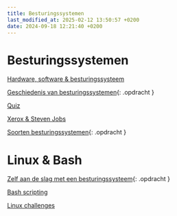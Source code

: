 ```yaml
---
title: Besturingssystemen
last_modified_at: 2025-02-12 13:50:57 +0200
date: 2024-09-18 12:21:40 +0200
---
```


# Besturingssystemen

[Hardware, software & besturingssysteem](Hardware-software-besturingssysteem)

[Geschiedenis van besturingssystemen](Geschiedenis-van-besturingssystemen){: .opdracht }

[Quiz](Geschiedenis-van-besturingssystemen-quiz)

[Xerox & Steven Jobs](Xerox-en-steve-jobs)

[Soorten besturingssystemen](Soorten-besturingssystemen){: .opdracht }

# Linux & Bash

[Zelf aan de slag met een besturingssysteem](Zelf-aan-de-slag-met-een-besturingssysteem){: .opdracht }

[Bash scripting](Bash-scripting)

[Linux challenges](Linux-challenges)
